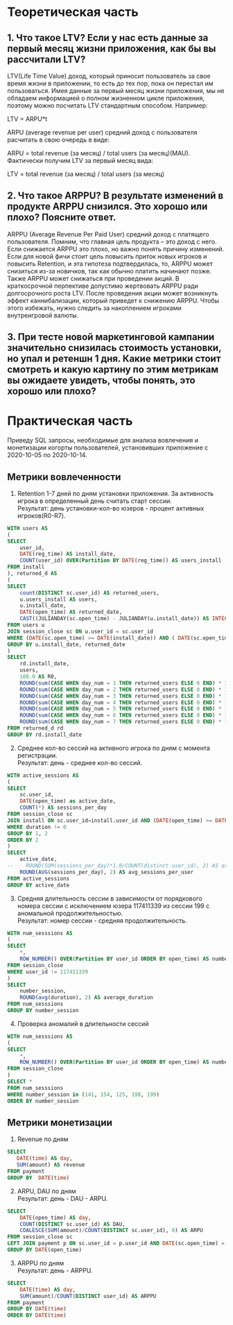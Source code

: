 # Теоретическая часть
## 1. Что такое LTV? Если у нас есть данные за первый месяц жизни приложения, как бы вы рассчитали LTV?

LTV(Life Time Value) доход, который приносит пользователь за свое время жизни в приложении, то есть до тех пор, пока он перестал им пользоваться.
Имея данные за первый месяц жизни приложения, мы не обладаем информацией о полном жизненном цикле приложения, поэтому можно посчитать LTV стандартным способом. Например:  

LTV = ARPU*t

ARPU (average revenue per user) средний доход с пользователя расчитать в свою очередь в виде:  

ARPU = total revenue (за месяц) / total users (за месяц)(MAU). Фактически получим LTV за первый месяц вида:  

LTV = total revenue (за месяц) / total users (за месяц)

## 2. Что такое ARPPU? В результате изменений в продукте ARPPU снизился. Это хорошо или плохо? Поясните ответ.

ARPPU (Average Revenue Per Paid User) средний доход с платящего пользователя. Помним, что главная цель продукта – это доход с него.
Если снижается ARPPU это плохо, но важно понять причину изменений. Если для новой фичи стоит цель повысить приток новых игроков и повысить Retention,
и эта гипотеза подтвердилась, то, ARPPU может снизиться из-за новичков, так как обычно платить начинают позже. Также ARPPU может снижаться при проведении акций.
В краткосрочной перпективе допустимо жертвовать ARPPU ради долгосрочного роста LTV. После проведения акции может возникнуть эффект каннибализации, который приведет к снижению ARPPU.
Чтобы этого избежать, нужно следить за накоплением игроками внутреигровой валюты.

## 3. При тесте новой маркетинговой кампании значительно снизилась стоимость установки, но упал и ретеншн 1 дня. Какие метрики стоит смотреть и какую картину по этим метрикам вы ожидаете увидеть, чтобы понять, это хорошо или плохо?


# Практическая часть

Приведу SQL запросы, необходимые для анализа вовлечения и монетизации когорты пользователей, установивших приложение с 2020-10-05 по 2020-10-14.

## Метрики вовлеченности
1. Retention 1-7 дней по дням установки приложения. За активность игрока в определенный день считать старт сессии.  
Результат: день установки-кол-во юзеров - процент активных игроков(R0-R7). 
```sql
WITH users AS
(
SELECT
    user_id,
    DATE(reg_time) AS install_date,
    COUNT(user_id) OVER(Partition BY DATE(reg_time)) AS users_install
FROM install
), returned_d AS 
(
SELECT
    count(DISTINCT sc.user_id) AS returned_users,
    u.users_install AS users,
    u.install_date,
    DATE(open_time) AS returned_date,
    CAST((JULIANDAY(sc.open_time) - JULIANDAY(u.install_date)) AS INTEGER) AS day_num
FROM users u
JOIN session_close sc ON u.user_id = sc.user_id
WHERE (DATE(sc.open_time) >= DATE(install_date)) AND ( DATE(sc.open_time) <= DATE(install_date, '+7 days'))
GROUP BY u.install_date, returned_date   
)
SELECT 
    rd.install_date,
    users,
    100.0 AS R0,
    ROUND(sum(CASE WHEN day_num = 1 THEN returned_users ELSE 0 END) * 100.0 / users, 2) AS R1,
    ROUND(sum(CASE WHEN day_num = 2 THEN returned_users ELSE 0 END) * 100.0 / users, 2) AS R2,
    ROUND(sum(CASE WHEN day_num = 3 THEN returned_users ELSE 0 END) * 100.0 / users, 2) AS R3,
    ROUND(sum(CASE WHEN day_num = 4 THEN returned_users ELSE 0 END) * 100.0 / users, 2) AS R4,
    ROUND(sum(CASE WHEN day_num = 5 THEN returned_users ELSE 0 END) * 100.0 / users, 2) AS R5,
    ROUND(sum(CASE WHEN day_num = 6 THEN returned_users ELSE 0 END) * 100.0 / users, 2) AS R6,
    ROUND(sum(CASE WHEN day_num = 7 THEN returned_users ELSE 0 END) * 100.0 / users, 2) AS R7
FROM returned_d rd
GROUP BY rd.install_date
```

2. Среднее кол-во сессий на активного игрока по дням с момента регистрации.  
   Результат: день - среднее кол-во сессий.
```sql
WITH active_sessions AS
(
SELECT
    sc.user_id,
    DATE(open_time) as active_date,
    COUNT(*) AS sessions_per_day
FROM session_close sc
JOIN install ON sc.user_id=install.user_id AND (DATE(open_time) >= DATE(reg_time))
WHERE duration != 0
GROUP BY 1, 2
ORDER BY 2
)
SELECT 
    active_date,
--    ROUND(SUM(sessions_per_day)*1.0/COUNT(distinct user_id), 2) AS avg_sessions_per_user,
    ROUND(AVG(sessions_per_day), 2) AS avg_sessions_per_user
FROM active_sessions
GROUP BY active_date
```

3. Cредняя длительность сессии в зависимости от порядкового номера сессии с исключением юзера 117411339 из сессии 199 с аномальной продолжительностью.  
   Результат: номер сессии - средняя продолжительность.
```sql
WITH num_sesssions AS
(
SELECT 
    *,
    ROW_NUMBER() OVER(Partition BY user_id ORDER BY open_time) AS number_session
FROM session_close
WHERE user_id != 117411339
)
SELECT
    number_session,
    ROUND(avg(duration), 2) AS average_duration
FROM num_sesssions
GROUP BY number_session
```

4. Проверка аномалий в длительности сессий  
```sql
WITH num_sesssions AS
(
SELECT 
    *,
    ROW_NUMBER() OVER(Partition BY user_id ORDER BY open_time) AS number_session
FROM session_close
)
SELECT *
FROM num_sesssions
WHERE number_session in (141, 154, 125, 198, 199)
ORDER BY number_session
```

## Метрики монетизации
1. Revenue по дням
```sql
SELECT
   DATE(time) AS day,
   SUM(amount) AS revenue
FROM payment
GROUP BY  DATE(time)
```

2. ARPU, DAU по дням  
   Результат: день - DAU - ARPU.
```sql
SELECT 
    DATE(open_time) AS day,
    COUNT(DISTINCT sc.user_id) AS DAU,
    COALESCE(SUM(amount)/COUNT(DISTINCT sc.user_id), 0) AS ARPU
FROM session_close sc
LEFT JOIN payment p ON sc.user_id = p.user_id AND DATE(sc.open_time) =  DATE(p.time)
GROUP BY DATE(open_time)
```

3. ARPPU по дням  
   Результат: день - ARPPU.
```sql
SELECT 
    DATE(time) AS day,
    SUM(amount)/COUNT(DISTINCT user_id) AS ARPPU
FROM payment
GROUP BY DATE(time)
ORDER BY DATE(time)
```
